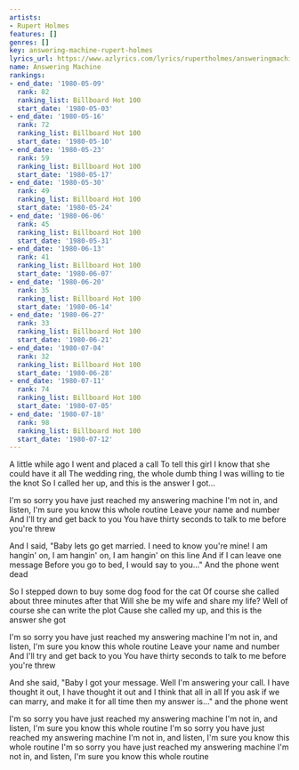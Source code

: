 ```yaml
---
artists:
- Rupert Holmes
features: []
genres: []
key: answering-machine-rupert-holmes
lyrics_url: https://www.azlyrics.com/lyrics/rupertholmes/answeringmachine.html
name: Answering Machine
rankings:
- end_date: '1980-05-09'
  rank: 82
  ranking_list: Billboard Hot 100
  start_date: '1980-05-03'
- end_date: '1980-05-16'
  rank: 72
  ranking_list: Billboard Hot 100
  start_date: '1980-05-10'
- end_date: '1980-05-23'
  rank: 59
  ranking_list: Billboard Hot 100
  start_date: '1980-05-17'
- end_date: '1980-05-30'
  rank: 49
  ranking_list: Billboard Hot 100
  start_date: '1980-05-24'
- end_date: '1980-06-06'
  rank: 45
  ranking_list: Billboard Hot 100
  start_date: '1980-05-31'
- end_date: '1980-06-13'
  rank: 41
  ranking_list: Billboard Hot 100
  start_date: '1980-06-07'
- end_date: '1980-06-20'
  rank: 35
  ranking_list: Billboard Hot 100
  start_date: '1980-06-14'
- end_date: '1980-06-27'
  rank: 33
  ranking_list: Billboard Hot 100
  start_date: '1980-06-21'
- end_date: '1980-07-04'
  rank: 32
  ranking_list: Billboard Hot 100
  start_date: '1980-06-28'
- end_date: '1980-07-11'
  rank: 74
  ranking_list: Billboard Hot 100
  start_date: '1980-07-05'
- end_date: '1980-07-18'
  rank: 98
  ranking_list: Billboard Hot 100
  start_date: '1980-07-12'
---
```


A little while ago I went and placed a call
To tell this girl I know that she could have it all
The wedding ring, the whole dumb thing
I was willing to tie the knot
So I called her up, and this is the answer I got...


I'm so sorry you have just reached my answering machine
I'm not in, and listen, I'm sure you know this whole routine
Leave your name and number
And I'll try and get back to you
You have thirty seconds to talk to me before you're threw

And I said, "Baby lets go get married.
I need to know you're mine!
I am hangin' on, I am hangin' on, I am hangin' on this line
And if I can leave one message
Before you go to bed, I would say to you..."
 And the phone went dead

So I stepped down to buy some dog food for the cat
Of course she called about three minutes after that
Will she be my wife and share my life?
Well of course she can write the plot
Cause she called my up, and this is the answer she got


I'm so sorry you have just reached my answering machine
I'm not in, and listen, I'm sure you know this whole routine
Leave your name and number
And I'll try and get back to you
You have thirty seconds to talk to me before you're threw

And she said, "Baby I got your message.
Well I'm answering your call.
I have thought it out, I have thought it out
and I think that all in all
If you ask if we can marry, and make it for all time
then my answer is..."
 and the phone went


I'm so sorry you have just reached my answering machine
I'm not in, and listen, I'm sure you know this whole routine
I'm so sorry you have just reached my answering machine
I'm not in, and listen, I'm sure you know this whole routine
I'm so sorry you have just reached my answering machine
I'm not in, and listen, I'm sure you know this whole routine

